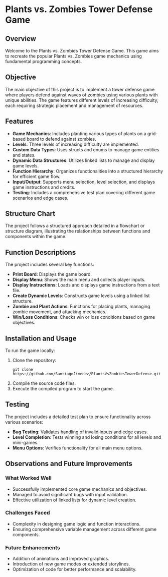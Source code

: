 # Plants vs. Zombies Tower Defense Game

## Overview
Welcome to the Plants vs. Zombies Tower Defense Game. This game aims to recreate the popular Plants vs. Zombies game mechanics using fundamental programming concepts.

## Objective
The main objective of this project is to implement a tower defense game where players defend against waves of zombies using various plants with unique abilities. The game features different levels of increasing difficulty, each requiring strategic placement and management of resources.

## Features
- **Game Mechanics**: Includes planting various types of plants on a grid-based board to defend against zombies.
- **Levels**: Three levels of increasing difficulty are implemented.
- **Custom Data Types**: Uses structs and enums to manage game entities and states.
- **Dynamic Data Structures**: Utilizes linked lists to manage and display game levels.
- **Function Hierarchy**: Organizes functionalities into a structured hierarchy for efficient game flow.
- **Input/Output**: Supports menu selection, level selection, and displays game instructions and credits.
- **Testing**: Includes a comprehensive test plan covering different game scenarios and edge cases.

## Structure Chart
The project follows a structured approach detailed in a flowchart or structure diagram, illustrating the relationships between functions and components within the game.

## Function Descriptions
The project includes several key functions:
- **Print Board**: Displays the game board.
- **Display Menu**: Shows the main menu and collects player inputs.
- **Display Instructions**: Loads and displays game instructions from a text file.
- **Create Dynamic Levels**: Constructs game levels using a linked list structure.
- **Zombie and Plant Actions**: Functions for placing plants, managing zombie movement, and attacking mechanics.
- **Win/Loss Conditions**: Checks win or loss conditions based on game objectives.

## Installation and Usage
To run the game locally:
1. Clone the repository:
   ```
   git clone https://github.com/SantiagoJimenez/PlantsVsZombiesTowerDefense.git
   ```
2. Compile the source code files.
3. Execute the compiled program to start the game.

## Testing
The project includes a detailed test plan to ensure functionality across various scenarios:
- **Bug Testing**: Validates handling of invalid inputs and edge cases.
- **Level Completion**: Tests winning and losing conditions for all levels and mini-games.
- **Menu Options**: Verifies functionality for all main menu options.

## Observations and Future Improvements
### What Worked Well
- Successfully implemented core game mechanics and objectives.
- Managed to avoid significant bugs with input validation.
- Effective utilization of linked lists for dynamic level creation.

### Challenges Faced
- Complexity in designing game logic and function interactions.
- Ensuring comprehensive variable management across different game components.

### Future Enhancements
- Addition of animations and improved graphics.
- Introduction of new game modes or extended storylines.
- Optimization of code for better performance and scalability.
